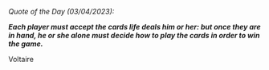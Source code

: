 *Quote of the Day (03/04/2023):*

_**Each player must accept the cards life deals him or her: but once they are in hand, he or she alone must decide how to play the cards in order to win the game.**_

Voltaire